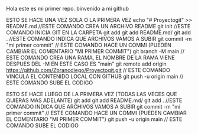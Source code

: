Hola este es mi primer repo. binvenido a mi github

ESTO SE HACE UNA VEZ SOLA O LA PRIMERA VEZ
echo "# Proyectogit" >> README.md //ESTE COMANDO CREA UN ARCHIVO README
git init //ESTE COMANDO INICIA GIT EN LA CARPETA
git add git add README.md/ git add . //ESTE COMANDO INDICA QUE ARCHIVOS VAMOS A SUBIR
git commit -m "mi primer commit" // ESTE COMANDO HACE UN COMMI (PUEDEN CAMBIAR EL COMENTARIO "MI PRIMER COMMIT")
git branch -M main // ESTE COMANDO CREA UNA RAMA, EL NOMBRE DE LA RAMA VIENE DESPUES DEL -M EN ESTE CASO ES "main"
git remote add origin https://github.com/Zbranodiego/Proyectogit.git // ESTE COMANDO VINCULA EL CONTENIDO LOCAL CON GITHUB
git push -u origin main // ESTE COMANDO SUBE EL CODIGO



ESTO SE HACE LUEGO DE LA PRIMERA VEZ (TODAS LAS VECES QUE QUIERAS MAS ADELANTE)
git add git add README.md/ git add . //ESTE COMANDO INDICA QUE ARCHIVOS VAMOS A SUBIR
git commit -m "mi primer commit" // ESTE COMANDO HACE UN COMMI (PUEDEN CAMBIAR EL COMENTARIO "MI PRIMER COMMIT")
git push -u origin main // ESTE COMANDO SUBE EL CODIGO
